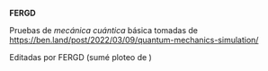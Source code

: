 **FERGD**

Pruebas de *mecánica cuántica* básica tomadas de https://ben.land/post/2022/03/09/quantum-mechanics-simulation/

Editadas por FERGD (sumé ploteo de <x>)
